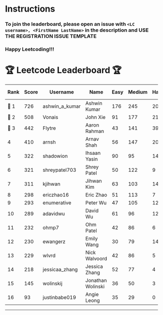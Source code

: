 # Instructions
### To join the leaderboard, please open an issue with `<LC username>, <FirstName LastName>` in the description and USE THE REGISTRATION ISSUE TEMPLATE
### Happy Leetcoding!!!


# 🏆 Leetcode Leaderboard 🏆

| Rank | Score | Username       | Name | Easy | Medium | Hard | Problems Solved |
|------|----------------|-----------------|-------------------|--------------|--------------|--------------|--------------|
| 🥇 1 | 726 | ashwin_a_kumar | Ashwin Kumar | 176 | 245 | 20 | 441 |
| 🥈 2 | 508 | Vonais | John Xie | 91 | 177 | 21 | 289 |
| 🥉 3 | 442 | Flytre | Aaron Rahman | 43 | 141 | 39 | 223 |
| 4 | 410 | arnsh | Arnav Shah | 56 | 147 | 20 | 223 |
| 5 | 322 | shadowion | Ihsaan Yasin | 90 | 95 | 14 | 199 |
| 6 | 321 | shreypatel703 | Shrey Patel | 50 | 122 | 9 | 181 |
| 7 | 311 | kjihwan | Jihwan Kim | 63 | 103 | 14 | 180 |
| 8 | 298 | ericzhao16 | Eric Zhao | 51 | 113 | 7 | 171 |
| 9 | 293 | enumerative | Peter Wu | 47 | 105 | 12 | 164 |
| 10 | 289 | adavidwu | David Wu | 61 | 96 | 12 | 169 |
| 11 | 232 | ohmp7 | Ohm Patel | 42 | 86 | 6 | 134 |
| 12 | 230 | ewangerz | Emily Wang | 30 | 79 | 14 | 123 |
| 13 | 229 | wlvrd | Nick Walvoord | 42 | 86 | 5 | 133 |
| 14 | 218 | jessicaa_zhang | Jessica Zhang | 52 | 77 | 4 | 133 |
| 15 | 145 | wolinskij | Jonathan Wolinski | 36 | 50 | 3 | 89 |
| 16 | 93 | justinbabe019 | Angie Leong | 35 | 29 | 0 | 64 |
---